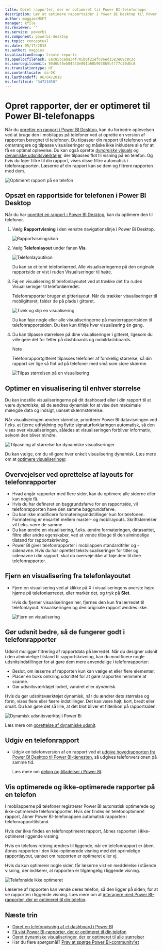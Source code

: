 ```yaml
---
title: Opret rapporter, der er optimeret til Power BI-telefonapps
description: Lær at optimere rapportsider i Power BI Desktop til Power BI-telefonapps.
author: maggiesMSFT
manager: kfile
ms.reviewer: ''
ms.service: powerbi
ms.component: powerbi-desktop
ms.topic: conceptual
ms.date: 05/17/2018
ms.author: maggies
LocalizationGroup: Create reports
ms.openlocfilehash: 6ac85bcaba34f705b0f21efc86ed1583e69c8c2c
ms.sourcegitcommit: 80d6b45eb84243e801b60b9038b9bff77c30d5c8
ms.translationtype: HT
ms.contentlocale: da-DK
ms.lasthandoff: 06/04/2018
ms.locfileid: "34721058"
---
```

# <a name="create-reports-optimized-for-the-power-bi-phone-apps"></a>Opret rapporter, der er optimeret til Power BI-telefonapps
Når du [opretter en rapport i Power BI Desktop](desktop-report-view.md), kan du forbedre oplevelsen ved at bruge den i mobilapps på telefoner ved at oprette en version af rapporten beregnet til telefonen. Du tilpasser din rapport til telefonen ved at omarrangere og tilpasse visualiseringer og måske ikke inkludere alle for at få en optimal oplevelse. Du kan også oprette [*dynamiske* visuals](#optimize-a-visual-for-any-size) og [dynamiske udsnitsværktøjer](#enhance-slicers-to-to-work-well-in-phone-reports), der tilpasses flot til visning på en telefon. Og hvis du føjer filtre til din rapport, vises disse filtre automatisk i telefonrapporten. Læserne af din rapport kan se dem og filtrere rapporten med dem.

![Optimeret rapport på en telefon](media/desktop-create-phone-report/desktop-create-phone-report-1.png)

## <a name="lay-out-a-report-page-for-the-phone-in-power-bi-desktop"></a>Opsæt en rapportside for telefonen i Power BI Desktop
Når du har [oprettet en rapport i Power BI Desktop](desktop-report-view.md), kan du optimere den til telefoner.

1. Vælg **Rapportvisning** i den venstre navigationslinje i Power Bi Desktop.
   
    ![Rapportvisningsikon](media/desktop-create-phone-report/desktop-create-phone-report-2.png)
2. Vælg **Telefonlayout** under fanen **Vis**.  
   
    ![Telefonlayoutikon](media/desktop-create-phone-report/desktop-create-phone-report-3.png)
   
    Du kan se et tomt telefonlærred. Alle visualiseringerne på den originale rapportside er vist i ruden Visualiseringer til højre.
3. Føj en visualisering til telefonlayoutet ved at trække det fra ruden Visualiseringer til telefonlærredet.
   
    Telefonrapporter bruger et gitterlayout. Når du trækker visualiseringer til mobilgitteret, falder de på plads i gitteret.
   
    ![Træk og slip en visualisering](media/desktop-create-phone-report/desktop-create-phone-report-4.gif)
   
    Du kan føje nogle eller alle visualiseringerne på masterrapportsiden til telefonrapportsiden. Du kan kun tilføje hver visualisering én gang.
4. Du kan tilpasse størrelsen på dine visualiseringer i gitteret, ligesom du ville gøre det for felter på dashboards og mobildashboards.
   
   > [!NOTE]
   > Telefonrapportgitteret tilpasses telefoner af forskellig størrelse, så din rapport ser lige så flot ud på telefoner med små som store skærme.
   > 
   > 
   
   ![Tilpas størrelsen på en visualisering](media/desktop-create-phone-report/desktop-create-phone-report-5.gif)

## <a name="optimize-a-visual-for-any-size"></a>Optimer en visualisering til enhver størrelse
Du kan indstille visualiseringerne på dit dashboard eller i din rapport til at være *dynamiske*, så de ændres dynamisk for at vise den maksimale mængde data og indsigt, uanset skærmstørrelse. 

Når visualiseringen ændrer størrelse, prioriterer Power BI datavisningen ved f.eks. at fjerne udfyldning og flytte signaturforklaringen automatisk, så den vises over visualiseringen, således at visualiseringen forbliver informativ, selvom den bliver mindre.

![Tilpasning af størrelse for dynamiske visualiseringer](media/desktop-create-phone-report/desktop-create-phone-report-6.gif)

Du kan vælge, om du vil gøre hver enkelt visualisering dynamisk. Læs mere om at [optimere visualiseringer](desktop-create-responsive-visuals.md).

## <a name="considerations-when-creating-phone-report-layouts"></a>Overvejelser ved oprettelse af layouts for telefonrapporter
* Hvad angår rapporter med flere sider, kan du optimere alle siderne eller kun nogle få. 
* Hvis du har defineret en baggrundsfarve for en rapportside, vil telefonrapporten have den samme baggrundsfarve.
* Du kan ikke modificere formateringsindstillinger kun for telefonen. Formatering er ensartet mellem master- og mobillayouts. Skriftstørrelser vil f.eks. være de samme.
* Du kan ændre en visualisering, f.eks. ændre formateringen, datasættet, filtre eller andre egenskaber, ved at vende tilbage til den almindelige tilstand for rapportskrivning.
* Power BI giver telefonrapporter i mobilappen standardtitler og -sidenavne. Hvis du har oprettet tekstvisualiseringer for titler og sidenavne i din rapport, skal du overveje ikke at føje dem til dine telefonrapporter.     

## <a name="remove-a-visual-from-the-phone-layout"></a>Fjern en visualisering fra telefonlayoutet
* Fjern en visualisering ved at klikke på X i visualiseringens øverste højre hjørne på telefonlærredet, eller markér det, og tryk på **Slet**.
  
   Hvis du fjerner visualiseringen her, fjernes den kun fra lærredet til telefonlayout. Visualiseringen og den originale rapport ændres ikke.
  
   ![Fjern en visualisering](media/desktop-create-phone-report/desktop-create-phone-report-7.gif)

## <a name="enhance-slicers-to-to-work-well-in-phone-reports"></a>Gør udsnit bedre, så de fungerer godt i telefonrapporter
Udsnit muliggør filtrering af rapportdata på lærredet. Når du designer udsnit i den almindelige tilstand til rapportskrivning, kan du modificere nogle udsnitsindstillinger for at gøre dem mere anvendelige i telefonrapporter:

* Beslut, om læserne af rapporten kun kan vælge et eller flere elementer.
* Placer en boks omkring udsnittet for at gøre rapporten nemmere at scanne.
* Gør udsnitsværktøjet lodret, vandret eller *dynamisk*. 

Hvis du gør udsnitsværktøjet dynamisk, når du ændrer dets størrelse og form, vises flere eller færre indstillinger. Det kan være højt, kort, bredt eller smalt. Du kan gøre det så lille, at det blot bliver et filterikon på rapportsiden. 

![Dynamisk udsnitsværktøj i Power Bi](media/desktop-create-phone-report/desktop-create-phone-report-8.png)

Læs mere om [oprettelse af dynamiske udsnit](power-bi-slicer-filter-responsive.md).

## <a name="publish-a-phone-report"></a>Udgiv en telefonrapport
* Udgiv en telefonversion af en rapport ved at [udgive hovedrapporten fra Power BI Desktop til Power BI-tjenesten](desktop-upload-desktop-files.md), så udgives telefonversionen på samme tid.
  
    Læs mere om [deling og tilladelser i Power BI](service-how-to-collaborate-distribute-dashboards-reports.md).

## <a name="view-optimized-and-unoptimized-reports-on-a-phone"></a>Vis optimerede og ikke-optimerede rapporter på en telefon
I mobilapperne på telefoner registrerer Power BI automatisk optimerede og ikke-optimerede telefonrapporter. Hvis der findes en telefonoptimeret rapport, åbner Power BI-telefonappen automatisk rapporten i telefonrapporttilstand.

Hvis der ikke findes en telefonoptimeret rapport, åbnes rapporten i ikke-optimeret liggende visning.  

Hvis en telefons retning ændres til liggende, når en telefonrapport er åben, åbnes rapporten i den ikke-optimerede visning med det oprindelige rapportlayout, uanset om rapporten er optimeret eller ej.

Hvis du kun optimerer nogle sider, får læserne vist en meddelelse i stående visning, der indikerer, at rapporten er tilgængelig i liggende visning.

![Telefonside ikke optimeret](media/desktop-create-phone-report/desktop-create-phone-report-9.png)

Læserne af rapporten kan vende deres telefon, så den ligger på siden, for at se rapporten i liggende visning. Læs mere om at [interagere med Power BI-rapporter, der er optimeret til din telefon](mobile-apps-view-phone-report.md).

## <a name="next-steps"></a>Næste trin
* [Opret en telefonvisning af et dashboard i Power BI](service-create-dashboard-mobile-phone-view.md)
* [Få vist Power BI-rapporter, der er optimeret til din telefon](mobile-apps-view-phone-report.md)
* [Opret dynamiske visualiseringer, der er optimeret til alle størrelser](desktop-create-responsive-visuals.md)
* Har du flere spørgsmål? [Prøv at spørge Power BI-community'et](http://community.powerbi.com/)

